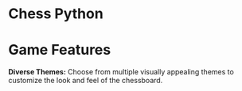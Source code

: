 # Chess Python

# Game Features

**Diverse Themes:** Choose from multiple visually appealing themes to customize the look and feel of the chessboard.
<div align="center>**Press the 't' key to switch themes.**</div>

**Valid Move Highlighting:** Displays all possible valid moves for the selected piece, aiding in strategic gameplay.

**Last Move Indicator:** Highlights the last move made, allowing players to easily track recent game progress.

**Pawn Promotion:** Automatically promote pawns to a piece of your choice (Queen, Rook, Bishop, or Knight) upon reaching the opposite side of the board.

**Castling:** Supports castling on both the king and queen sides, providing advanced defensive strategies.

**En Passant:** Implements the en passant rule, enabling the capture of pawns in special situations.

**Game Restart**: Allows players to restart the game at any point, resetting the board to its initial state for a fresh start.
                            **Press the 'r' key to restart game.**
